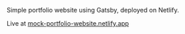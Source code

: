 Simple portfolio website using Gatsby, deployed on Netlify.

Live at [mock-portfolio-website.netlify.app](https://mock-portfolio-website.netlify.app)
